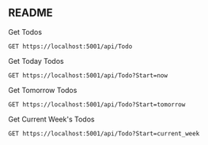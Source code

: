 ## README

Get Todos  
```
GET https://localhost:5001/api/Todo
```

Get Today Todos
```
GET https://localhost:5001/api/Todo?Start=now
```

Get Tomorrow Todos
```
GET https://localhost:5001/api/Todo?Start=tomorrow
```

Get Current Week's Todos
```
GET https://localhost:5001/api/Todo?Start=current_week
```